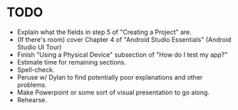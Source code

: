 # TODO

- Explain what the fields in step 5 of "Creating a Project" are.
- (If there's room) cover Chapter 4 of "Android Studio Essentials" (Android Studio UI Tour)
- Finish "Using a Physical Device" subsection of "How do I test my app?"
- Estimate time for remaining sections.
- Spell-check.
- Peruse w/ Dylan to find potentially poor explanations and other problems.
- Make Powerpoint or some sort of visual presentation to go along.
- Rehearse.